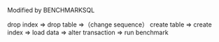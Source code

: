 Modified by BENCHMARKSQL

drop index => drop table  =>（change sequence） create table => create index => load data =>  alter transaction => run benchmark
